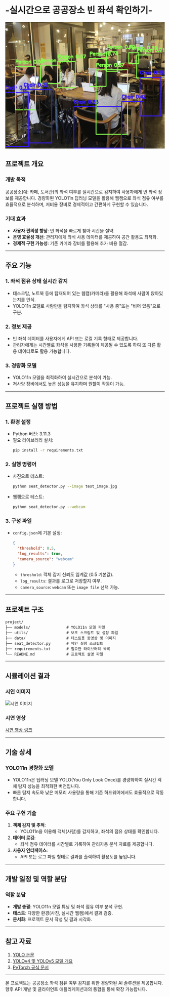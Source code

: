 # -실시간으로 공공장소 빈 좌석 확인하기-
<img src="cafe.png" width="600" height="400"/>

## 프로젝트 개요
### 개발 목적
공공장소(예: 카페, 도서관)의 좌석 여부를 실시간으로 감지하여 사용자에게 빈 좌석 정보를 제공합니다. 경량화된 YOLO11n 딥러닝 모델을 활용해 웹캠으로 좌석 점유 여부를 효율적으로 분석하며, 저비용 장비로 경제적이고 간편하게 구현할 수 있습니다.

### 기대 효과
- **사용자 편의성 향상**: 빈 좌석을 빠르게 찾아 시간을 절약.
- **운영 효율성 개선**: 관리자에게 좌석 사용 데이터를 제공하여 공간 활용도 최적화.
- **경제적 구현 가능성**: 기존 카메라 장비를 활용해 추가 비용 절감.

---

## 주요 기능
### 1. 좌석 점유 상태 실시간 감지
- 데스크탑, 노트북 등에 탑재되어 있는 웹캠(카메라)를 활용해 좌석에 사람이 앉아있는지를 인식.
- YOLO11n 모델로 사람만을 탐지하여 좌석 상태를 "사용 중"또는 "비어 있음"으로 구분.

### 2. 정보 제공
- 빈 좌석 데이터를 사용자에게 API 또는 로컬 기록 형태로 제공합니다.
- 관리자에게는 시간별로 좌석을 사용한 기록들이 제공될 수 있도록 하여 또 다른 활용 데이터로도 활용 가능합니다. 

### 3. 경량화 모델
- YOLO11n 모델을 최적화하여 실시간으로 분석이 가능.
- 저사양 장비에서도 높은 성능을 유지하며 원할이 작동이 가능.

---

## 프로젝트 실행 방법
### 1. 환경 설정
- Python 버전: 3.11.3
- 필요 라이브러리 설치:
  ```bash
  pip install -r requirements.txt
  ```

### 2. 실행 명령어
- 사진으로 테스트:
  ```bash
  python seat_detector.py --image test_image.jpg
  ```
- 웹캠으로 테스트:
  ```bash
  python seat_detector.py --webcam
  ```

### 3. 구성 파일
- `config.json`에 기본 설정:
  ```json
  {
    "threshold": 0.5,
    "log_results": true,
    "camera_source": "webcam"
  }
  ```
  - `threshold`: 객체 감지 신뢰도 임계값 (0.5 기본값).
  - `log_results`: 결과를 로그로 저장할지 여부.
  - `camera_source`: `webcam` 또는 `image file` 선택 가능.

---

## 프로젝트 구조
```plaintext
project/
├── models/                # YOLO11n 모델 파일
├── utils/                 # 보조 스크립트 및 설정 파일
├── data/                  # 테스트용 동영상 및 이미지
├── seat_detector.py       # 메인 실행 스크립트
├── requirements.txt       # 필요한 라이브러리 목록
└── README.md              # 프로젝트 설명 파일
```

---

## 시뮬레이션 결과
### 시연 이미지
![시연 이미지](시연_이미지_링크)

### 시연 영상
[시연 영상 링크](시연_영상_링크)

---

## 기술 상세
### YOLO11n 경량화 모델
- YOLO11n은 딥러닝 모델 YOLO(You Only Look Once)를 경량화하여 실시간 객체 탐지 성능을 최적화한 버전입니다.
- 빠른 탐지 속도와 낮은 메모리 사용량을 통해 기존 하드웨어에서도 효율적으로 작동합니다.

### 주요 구현 기술
1. **객체 감지 및 추적**:
   - YOLO11n을 이용해 객체(사람)를 감지하고, 좌석의 점유 상태를 확인합니다.
2. **데이터 로깅**:
   - 좌석 점유 데이터를 시간별로 기록하여 관리자용 분석 자료를 제공합니다.
3. **사용자 인터페이스**:
   - API 또는 로그 파일 형태로 결과를 출력하여 활용도를 높입니다.

---

## 개발 일정 및 역할 분담
### 역할 분담
- **개발 총괄**: YOLO11n 모델 튜닝 및 좌석 점유 여부 분석 구현.
- **테스트**: 다양한 환경(사진, 실시간 웹캠)에서 결과 검증.
- **문서화**: 프로젝트 문서 작성 및 결과 시각화.

---

## 참고 자료
1. [YOLO 논문](https://arxiv.org/abs/1506.02640)
2. [YOLOv4 및 YOLOv5 모델 개요](https://github.com/AlexeyAB/darknet)
3. [PyTorch 공식 문서](https://pytorch.org/)

---

본 프로젝트는 공공장소 좌석 점유 여부 감지를 위한 경량화된 AI 솔루션을 제공합니다. 향후 API 개발 및 클라이언트 애플리케이션과의 통합을 통해 확장 가능합니다.

